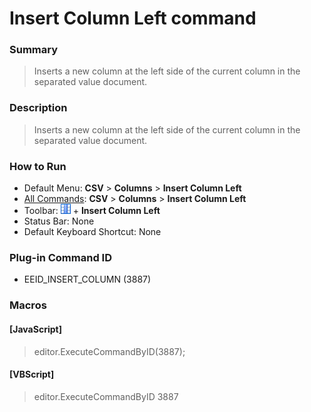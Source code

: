 # Insert Column Left command

### Summary

> Inserts a new column at the left side of the current column in the separated value document.

### Description

> Inserts a new column at the left side of the current column in the separated value document.

### How to Run

- Default Menu: **CSV** \> **Columns** \> **Insert Column Left**
- [All Commands](../tools/all_commands): **CSV** \> **Columns** \> **Insert Column Left**
- Toolbar: ![](../../images/columns_separators.gif) \+ **Insert Column Left**
- Status Bar: None
- Default Keyboard Shortcut: None

### Plug-in Command ID

- EEID\_INSERT\_COLUMN (3887)

### Macros

#### \[JavaScript\]

> editor.ExecuteCommandByID(3887);

#### \[VBScript\]

> editor.ExecuteCommandByID 3887

